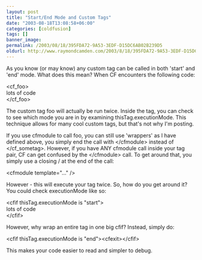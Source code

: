 ```yaml
---
layout: post
title: "Start/End Mode and Custom Tags"
date: "2003-08-18T13:08:58+06:00"
categories: [coldfusion]
tags: []
banner_image: 
permalink: /2003/08/18/395FDA72-9A53-3EDF-D15DC6AB02B239D5
oldurl: http://www.raymondcamden.com/2003/8/18/395FDA72-9A53-3EDF-D15DC6AB02B239D5
---
```


As you know (or may know) any custom tag can be called in both 'start' and 'end' mode. What does this mean? When CF encounters the following code:

&lt;cf_foo&gt;<br>
lots of code<br>
&lt;/cf_foo&gt;<br>

The custom tag foo will actually be run twice. Inside the tag, you can check to see which mode you are in by examining thisTag.executionMode. This technique allows for many cool custom tags, but that's not why I'm posting. 

If you use cfmodule to call foo, you can still use 'wrappers' as I have defined above, you simply end the call with &lt;/cfmodule&gt; instead of &lt;/cf_sometag&gt;. However, if you have ANY cfmodule call inside your tag pair, CF can get confused by the &lt;/cfmodule&gt; call. To get around that, you simply use a closing / at the end of the call:

&lt;cfmodule template="..." /&gt;

However - this will execute your tag twice. So, how do you get around it? You could check executionMode like so:

&lt;cfif thisTag.executionMode is "start"&gt;<br>
lots of code<br>
&lt;/cfif&gt;<br>

However, why wrap an entire tag in one big cfif? Instead, simply do:

&lt;cfif thisTag.executionMode is "end"&gt;&lt;cfexit&gt;&lt;/cfif&gt;

This makes your code easier to read and simpler to debug.